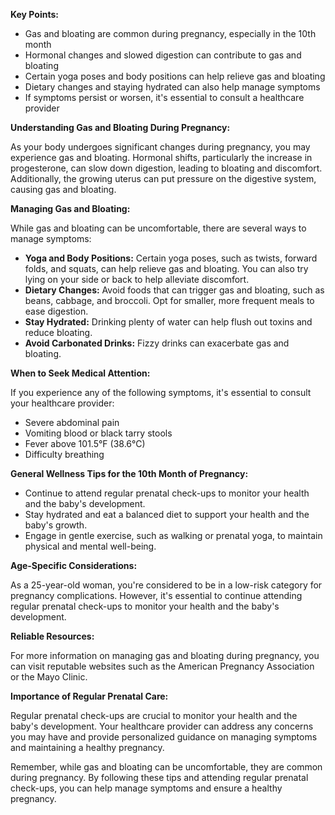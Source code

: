 **Key Points:**

* Gas and bloating are common during pregnancy, especially in the 10th month
* Hormonal changes and slowed digestion can contribute to gas and bloating
* Certain yoga poses and body positions can help relieve gas and bloating
* Dietary changes and staying hydrated can also help manage symptoms
* If symptoms persist or worsen, it's essential to consult a healthcare provider

**Understanding Gas and Bloating During Pregnancy:**

As your body undergoes significant changes during pregnancy, you may experience gas and bloating. Hormonal shifts, particularly the increase in progesterone, can slow down digestion, leading to bloating and discomfort. Additionally, the growing uterus can put pressure on the digestive system, causing gas and bloating.

**Managing Gas and Bloating:**

While gas and bloating can be uncomfortable, there are several ways to manage symptoms:

* **Yoga and Body Positions:** Certain yoga poses, such as twists, forward folds, and squats, can help relieve gas and bloating. You can also try lying on your side or back to help alleviate discomfort.
* **Dietary Changes:** Avoid foods that can trigger gas and bloating, such as beans, cabbage, and broccoli. Opt for smaller, more frequent meals to ease digestion.
* **Stay Hydrated:** Drinking plenty of water can help flush out toxins and reduce bloating.
* **Avoid Carbonated Drinks:** Fizzy drinks can exacerbate gas and bloating.

**When to Seek Medical Attention:**

If you experience any of the following symptoms, it's essential to consult your healthcare provider:

* Severe abdominal pain
* Vomiting blood or black tarry stools
* Fever above 101.5°F (38.6°C)
* Difficulty breathing

**General Wellness Tips for the 10th Month of Pregnancy:**

* Continue to attend regular prenatal check-ups to monitor your health and the baby's development.
* Stay hydrated and eat a balanced diet to support your health and the baby's growth.
* Engage in gentle exercise, such as walking or prenatal yoga, to maintain physical and mental well-being.

**Age-Specific Considerations:**

As a 25-year-old woman, you're considered to be in a low-risk category for pregnancy complications. However, it's essential to continue attending regular prenatal check-ups to monitor your health and the baby's development.

**Reliable Resources:**

For more information on managing gas and bloating during pregnancy, you can visit reputable websites such as the American Pregnancy Association or the Mayo Clinic.

**Importance of Regular Prenatal Care:**

Regular prenatal check-ups are crucial to monitor your health and the baby's development. Your healthcare provider can address any concerns you may have and provide personalized guidance on managing symptoms and maintaining a healthy pregnancy.

Remember, while gas and bloating can be uncomfortable, they are common during pregnancy. By following these tips and attending regular prenatal check-ups, you can help manage symptoms and ensure a healthy pregnancy.